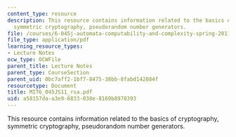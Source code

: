 ```yaml
---
content_type: resource
description: This resource contains information related to the basics of cryptography,
  symmetric cryptography, pseudorandom number generators.
file: /courses/6-045j-automata-computability-and-complexity-spring-2011/a58157daa3e96833038e8169b8978393_MIT6_045JS11_rsa.pdf
file_type: application/pdf
learning_resource_types:
- Lecture Notes
ocw_type: OCWFile
parent_title: Lecture Notes
parent_type: CourseSection
parent_uid: 0bc7aff2-1bf7-8475-38bb-8fabd142084f
resourcetype: Document
title: MIT6_045JS11_rsa.pdf
uid: a58157da-a3e9-6833-038e-8169b8978393
---
```

This resource contains information related to the basics of cryptography, symmetric cryptography, pseudorandom number generators.